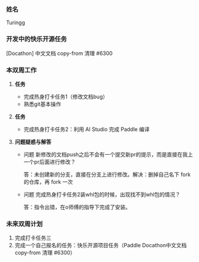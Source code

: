 ### 姓名

Turingg

### 开发中的快乐开源任务

[Docathon] 中文文档 copy-from 清理 #6300

### 本双周工作

1. **任务**

   - 完成热身打卡任务1（修改文档bug）
   - 熟悉git基本操作 

2. **任务**

   - 完成热身打卡任务2：利用 AI Studio 完成 Paddle 编译

3. **问题疑惑与解答**

   - 问题 新修改的文档push之后不会有一个提交新pr的提示，而是直接在我上一个pr后面进行修改？

     答：未创建新的分支，直接在分支上进行修改。解决：删掉自己名下 fork 的仓库，再 fork 一次

   - 问题 完成热身打卡任务2装whl包的时候，出现找不到whl包的情况？

     答：指令出错，在o师傅的指导下完成了安装。

### 未来双周计划

1. 完成打卡任务三
2. 完成一个自己报名的任务：快乐开源项目任务（Paddle Docathon中文文档 copy-from 清理 #6300）

